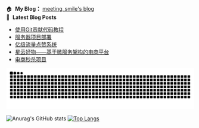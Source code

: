 🏠 &nbsp;**My Blog：** [meeting_smile's blog](https://meeting77smile.github.io/)<br>
📕 &nbsp;**Latest Blog Posts**
<!-- BLOG-POST-LIST:START -->
- [使用Git贡献代码教程](http://localhost:1313/post/%E4%BD%BF%E7%94%A8git%E8%B4%A1%E7%8C%AE%E4%BB%A3%E7%A0%81%E6%95%99%E7%A8%8B/)
- [服务器项目部署](http://localhost:1313/post/%E6%9C%8D%E5%8A%A1%E5%99%A8%E9%A1%B9%E7%9B%AE%E9%83%A8%E7%BD%B2/%E6%9C%8D%E5%8A%A1%E5%99%A8%E9%A1%B9%E7%9B%AE%E9%83%A8%E7%BD%B2/)
- [亿级流量点赞系统](http://localhost:1313/post/likesystem/)
- [星云好物——基于微服务架构的电商平台](http://localhost:1313/post/nebulamall/)
- [电商秒杀项目](http://localhost:1313/post/secondkill/)
<!-- BLOG-POST-LIST:END -->

<picture>
  <source media="(prefers-color-scheme: dark)" srcset="https://raw.githubusercontent.com/meeting77smile/meeting77smile/output/github-contribution-grid-snake-dark.svg">
  <source media="(prefers-color-scheme: light)" srcset="https://raw.githubusercontent.com/meeting77smile/meeting77smile/output/github-contribution-grid-snake.svg">
  <img alt="github contribution grid snake animation" src="https://raw.githubusercontent.com/meeting77smile/meeting77smile/output/github-contribution-grid-snake.svg">
</picture>

![Anurag's GitHub stats](https://github-readme-stats.vercel.app/api?username=meeting77smile&theme=ambient_gradient) [![Top Langs](https://github-readme-stats.vercel.app/api/top-langs/?username=meeting77smile&layout=donut)](https://github.com/anuraghazra/github-readme-stats)

